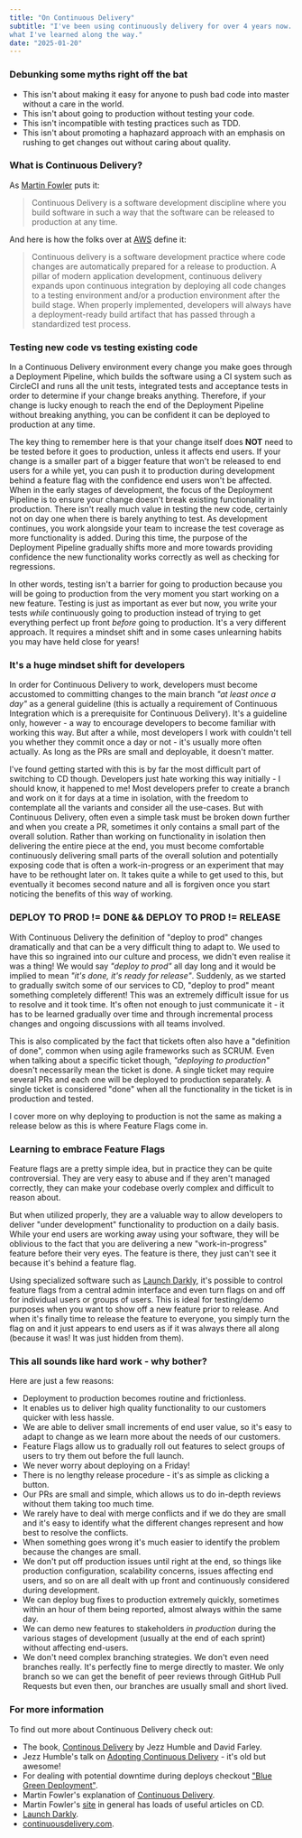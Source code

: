 ```yaml
---
title: "On Continuous Delivery"
subtitle: "I've been using continuously delivery for over 4 years now. Here's
what I've learned along the way."
date: "2025-01-20"
---
```


### Debunking some myths right off the bat

- This isn't about making it easy for anyone to push bad code into master
  without a care in the world.
- This isn't about going to production without testing your code.
- This isn't incompatible with testing practices such as TDD.
- This isn't about promoting a haphazard approach with an emphasis on rushing to
  get changes out without caring about quality.

### What is Continuous Delivery?

As [Martin Fowler](https://www.martinfowler.com/bliki/ContinuousDelivery.html)
puts it:

> Continuous Delivery is a software development discipline where you build
> software in such a way that the software can be released to production at any
> time.

And here is how the folks over at
[AWS](https://aws.amazon.com/devops/continuous-delivery/) define it:

> Continuous delivery is a software development practice where code changes are
> automatically prepared for a release to production. A pillar of modern
> application development, continuous delivery expands upon continuous
> integration by deploying all code changes to a testing environment and/or a
> production environment after the build stage. When properly implemented,
> developers will always have a deployment-ready build artifact that has passed
> through a standardized test process.

### Testing new code vs testing existing code

In a Continuous Delivery environment every change you make goes through a
Deployment Pipeline, which builds the software using a CI system such as
CircleCI and runs all the unit tests, integrated tests and acceptance tests in
order to determine if your change breaks anything. Therefore, if your change is
lucky enough to reach the end of the Deployment Pipeline without breaking
anything, you can be confident it can be deployed to production at any time.

The key thing to remember here is that your change itself does **NOT** need to
be tested before it goes to production, unless it affects end users. If your
change is a smaller part of a bigger feature that won't be released to end users
for a while yet, you can push it to production during development behind a
feature flag with the confidence end users won't be affected. When in the early
stages of development, the focus of the Deployment Pipeline is to ensure your
change doesn't break existing functionality in production. There isn't really
much value in testing the new code, certainly not on day one when there is
barely anything to test. As development continues, you work alongside your team
to increase the test coverage as more functionality is added. During this time,
the purpose of the Deployment Pipeline gradually shifts more and more towards
providing confidence the new functionality works correctly as well as checking
for regressions.

In other words, testing isn't a barrier for going to production because you will
be going to production from the very moment you start working on a new feature.
Testing is just as important as ever but now, you write your tests _while_
continuously going to production instead of trying to get everything perfect up
front _before_ going to production. It's a very different approach. It requires
a mindset shift and in some cases unlearning habits you may have held close for
years!

### It's a huge mindset shift for developers

In order for Continuous Delivery to work, developers must become accustomed to
committing changes to the main branch _"at least once a day"_ as a general
guideline (this is actually a requirement of Continuous Integration which is a
prerequisite for Continuous Delivery). It's a guideline only, however - a way to
encourage developers to become familiar with working this way. But after a
while, most developers I work with couldn't tell you whether they commit once a
day or not - it's usually more often actually. As long as the PRs are small and
deployable, it doesn't matter.

I've found getting started with this is by far the most difficult part of
switching to CD though. Developers just hate working this way initially - I
should know, it happened to me! Most developers prefer to create a branch and
work on it for days at a time in isolation, with the freedom to contemplate all
the variants and consider all the use-cases. But with Continuous Delivery, often
even a simple task must be broken down further and when you create a PR,
sometimes it only contains a small part of the overall solution. Rather than
working on functionality in isolation then delivering the entire piece at the end,
you must become comfortable continuously delivering small parts of the overall
solution and potentially exposing code that is often a work-in-progress or an
experiment that may have to be rethought later on. It takes quite a while to get
used to this, but eventually it becomes second nature and all is forgiven once you
start noticing the benefits of this way of working.

### DEPLOY TO PROD != DONE && DEPLOY TO PROD != RELEASE

With Continuous Delivery the definition of "deploy to prod" changes dramatically
and that can be a very difficult thing to adapt to. We used to have this so
ingrained into our culture and process, we didn't even realise it was a thing!
We would say _"deploy to prod"_ all day long and it would be implied to mean
_"it's done, it's ready for release"_. Suddenly, as we started to gradually
switch some of our services to CD, "deploy to prod" meant something completely
different! This was an extremely difficult issue for us to resolve and it took
time. It's often not enough to just communicate it - it has to be learned
gradually over time and through incremental process changes and ongoing
discussions with all teams involved.

This is also complicated by the fact that tickets often also have a "definition
of done", common when using agile frameworks such as SCRUM. Even when talking
about a specific ticket though, _"deploying to production"_ doesn't necessarily
mean the ticket is done. A single ticket may require several PRs and each one
will be deployed to production separately. A single ticket is considered "done"
when all the functionality in the ticket is in production and tested.

I cover more on why deploying to production is not the same as making a release
below as this is where Feature Flags come in.

### Learning to embrace Feature Flags

Feature flags are a pretty simple idea, but in practice they can be quite
controversial. They are very easy to abuse and if they aren't managed correctly,
they can make your codebase overly complex and difficult to reason about.

But when utilized properly, they are a valuable way to allow developers to
deliver "under development" functionality to production on a daily basis. While
your end users are working away using your software, they will be oblivious to
the fact that you are delivering a new "work-in-progress" feature before their
very eyes. The feature is there, they just can't see it because it's behind a
feature flag.

Using specialized software such as [Launch Darkly](https://launchdarkly.com/),
it's possible to control feature flags from a central admin interface and even
turn flags on and off for individual users or groups of users. This is ideal for
testing/demo purposes when you want to show off a new feature prior to release.
And when it's finally time to release the feature to everyone, you simply turn
the flag on and it just appears to end users as if it was always there all along
(because it was! It was just hidden from them).

### This all sounds like hard work - why bother?

Here are just a few reasons:

- Deployment to production becomes routine and frictionless.
- It enables us to deliver high quality functionality to our customers quicker
  with less hassle.
- We are able to deliver small increments of end user value, so it's easy
  to adapt to change as we learn more about the needs of our customers.
- Feature Flags allow us to gradually roll out features to select groups of
  users to try them out before the full launch.
- We never worry about deploying on a Friday!
- There is no lengthy release procedure - it's as simple as clicking a button.
- Our PRs are small and simple, which allows us to do in-depth reviews without
  them taking too much time.
- We rarely have to deal with merge conflicts and if we do they are small and
  it's easy to identify what the different changes represent and how best to
  resolve the conflicts.
- When something goes wrong it's much easier to identify the problem because the
  changes are small.
- We don't put off production issues until right at the end, so things like
  production configuration, scalability concerns, issues affecting end users,
  and so on are all dealt with up front and continuously considered during
  development.
- We can deploy bug fixes to production extremely quickly, sometimes within an
  hour of them being reported, almost always within the same day.
- We can demo new features to stakeholders _in production_ during the various
  stages of development (usually at the end of each sprint) without affecting
  end-users.
- We don't need complex branching strategies. We don't even need branches
  really. It's perfectly fine to merge directly to master. We only branch so we
  can get the benefit of peer reviews through GitHub Pull Requests but even
  then, our branches are usually small and short lived.

### For more information

To find out more about Continuous Delivery check out:

- The book, [Continous Delivery](https://www.amazon.co.uk/Continuous-Delivery-Deployment-Automation-Addison-Wesley/dp/0321601912/ref=sr_1_1?dchild=1&keywords=continuous+delivery&qid=1602616938&sr=8-1) by Jezz Humble and David Farley.
- Jezz Humble's talk on [Adopting Continuous
  Delivery](https://www.youtube.com/watch?v=ZLBhVEo1OG4) - it's old but awesome!
- For dealing with potential downtime during deploys checkout ["Blue Green
  Deployment"](https://www.martinfowler.com/bliki/BlueGreenDeployment.html).
- Martin Fowler's explanation of [Continuous Delivery](https://www.martinfowler.com/bliki/ContinuousDelivery.html).
- Martin Fowler's [site](https://www.martinfowler.com/tags/continuous%20delivery.html) in general has loads of useful articles on CD.
- [Launch Darkly](https://launchdarkly.com/).
- [continuousdelivery.com](https://continuousdelivery.com/).
